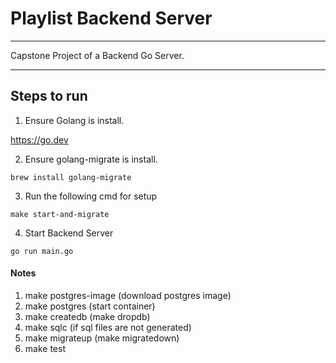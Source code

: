 # Playlist Backend Server
-------------------------
Capstone Project of a Backend Go Server.

-------------------------
## Steps to run

1. Ensure Golang is install.

https://go.dev

2.  Ensure golang-migrate is install.

```
brew install golang-migrate
```

3. Run the following cmd for setup

```
make start-and-migrate
```

4. Start Backend Server
```
go run main.go
```

#### Notes
1. make postgres-image (download postgres image)
2. make postgres (start container)
3. make createdb (make dropdb)
4. make sqlc (if sql files are not generated)
5. make migrateup (make migratedown)
6. make test